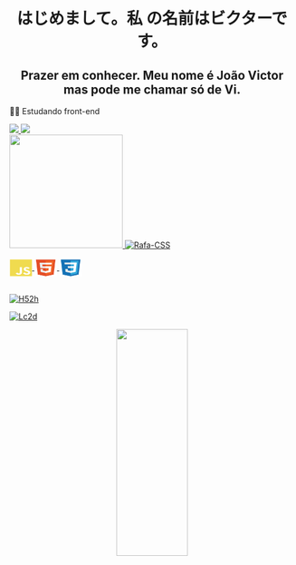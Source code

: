 
<div>
<h1 align="center">はじめまして。私 の名前はビクターです。</h1>

<h2 align="center">Prazer em conhecer. Meu nome é João Victor mas pode me chamar só de Vi.</h2>

👨‍💻 Estudando front-end

<div >
  <a href="https://github.com/victorrgalvao">
  <img height="180em" src="https://github-readme-stats.vercel.app/api?username=victorrgalvao&show_icons=true&theme=tokyonight&include_all_commits=true&count_private=true"/>
  <img  height="180em" src="https://github-readme-stats.vercel.app/api/top-langs/?username=victorrgalvao&layout=compact&langs_count=7&theme=tokyonight"/>
     <div  >
  <img  height="200px" width="200px" src="https://i.pinimg.com/564x/4f/12/af/4f12af20dae5179cf60a5057da761473.jpg">
 <img  alt="Rafa-CSS" height="400px" width="100%" src="https://i.pinimg.com/564x/76/4c/23/764c23fac3d70583f64e289aac7fef65.jpg">
</div>

        
<div style="display: inline_block"><br>
  <img align="center" alt="Rafa-Js" height="30" width="40" src="https://raw.githubusercontent.com/devicons/devicon/master/icons/javascript/javascript-plain.svg">
  <img align="center" alt="Rafa-HTML" height="30" width="40" src="https://raw.githubusercontent.com/devicons/devicon/master/icons/html5/html5-original.svg">
  <img align="center" alt="Rafa-CSS" height="30" width="40" src="https://raw.githubusercontent.com/devicons/devicon/master/icons/css3/css3-original.svg">
  </div>
  <br>
        
</div>
        
![H52h](https://user-images.githubusercontent.com/106503516/224461192-b3f214e1-272b-4b47-9167-756823c7551d.gif)

![Lc2d]( https://user-images.githubusercontent.com/106503516/224461338-be1e6b52-b6da-478b-9e4b-2fa3f9cdef7a.gif)

 <p align="center"><img height="400px" width="50%" src="https://i.gifer.com/Mddw.gif"></p>